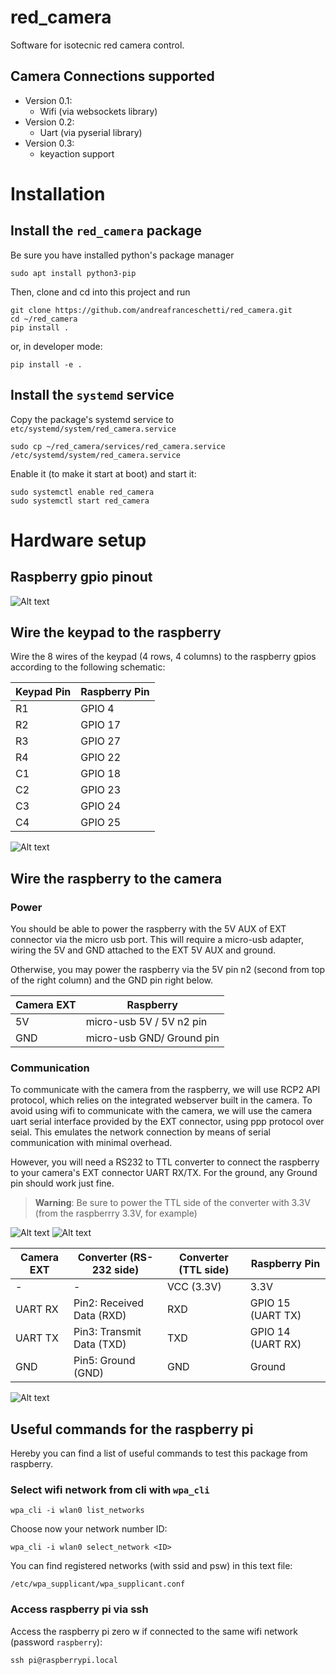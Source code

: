 # red_camera

Software for isotecnic red camera control.

## Camera Connections supported 

- Version 0.1:
    - Wifi (via websockets library)
- Version 0.2:
    - Uart (via pyserial library)
- Version 0.3:
    - keyaction support

# Installation 

## Install the `red_camera` package

Be sure you have installed python's package manager

```
sudo apt install python3-pip
```
Then, clone and cd into this project and run 

```
git clone https://github.com/andreafranceschetti/red_camera.git
cd ~/red_camera
pip install .
```
or, in developer mode:

```
pip install -e .
```


## Install the `systemd` service

Copy the package's systemd service to `etc/systemd/system/red_camera.service`
```
sudo cp ~/red_camera/services/red_camera.service /etc/systemd/system/red_camera.service
```

Enable it (to make it start at boot) and start it:

```
sudo systemctl enable red_camera
sudo systemctl start red_camera
```

# Hardware setup

## Raspberry gpio pinout

![Alt text](docs/R-Pi-Zero-Pinout.jpg "raspberry pinout")

## Wire the keypad to the raspberry

Wire the 8 wires of the keypad (4 rows, 4 columns) to the raspberry gpios according to the following schematic:

| Keypad Pin    | Raspberry Pin |
| -----------   | -----------   |
| R1            | GPIO 4        |
| R2            | GPIO 17       |
| R3            | GPIO 27       |
| R4            | GPIO 22       |
| C1            | GPIO 18       |
| C2            | GPIO 23       |
| C3            | GPIO 24       |
| C4            | GPIO 25       |

![Alt text](docs/keypads.jpg "keypad reference")


## Wire the raspberry to the camera

### Power
You should be able to power the raspberry with the 5V AUX of EXT connector via the micro usb port. 
This will require a micro-usb adapter, wiring the 5V and GND attached to the EXT 5V AUX and ground.

Otherwise, you may power the raspberry via the 5V pin n2 (second from top of the right column) and the GND pin right below.

| Camera EXT    | Raspberry            |
| -----------   | -----------               |
|5V             | micro-usb 5V / 5V n2 pin|
|GND            | micro-usb GND/ Ground pin |

### Communication

To communicate with the camera from the raspberry, we will use RCP2 API protocol, which relies on the integrated webserver built in the camera.
To avoid using wifi to communicate with the camera, we will use the camera uart serial interface provided by the EXT connector, using ppp protocol over seial. This emulates the network connection by means of serial communication with minimal overhead.

However, you will need a RS232 to TTL converter to connect the raspberry to your camera's EXT connector UART RX/TX. For the ground, any Ground pin should work just fine. 

> **Warning**: Be sure to power the TTL side of the converter with 3.3V (from the raspberrry 3.3V, for example)


![Alt text](docs/connector.jpg "rs232 connector")
![Alt text](docs/rs232-pinout.jpg "rs232 pinout")


| Camera EXT    | Converter (RS-232 side)   | Converter (TTL side) | Raspberry Pin           |
| -----------   | -----------               | -----------          |-----------              |
|-              | -                         | VCC (3.3V)           | 3.3V
| UART RX       | Pin2: Received Data (RXD) | RXD                  | GPIO 15 (UART TX)      |
| UART TX       | Pin3: Transmit Data (TXD) | TXD                  | GPIO 14 (UART RX)       |
| GND           | Pin5: Ground (GND)        | GND                  | Ground                 |


![Alt text](docs/ext.png "extension port red")


## Useful commands for the raspberry pi 

Hereby you can find a list of useful commands to test this package from raspberry.

### Select wifi network from cli with `wpa_cli`

```
wpa_cli -i wlan0 list_networks
```
Choose now your network number ID:

```
wpa_cli -i wlan0 select_network <ID>
```

You can find registered networks (with ssid and psw) in this text file:

```
/etc/wpa_supplicant/wpa_supplicant.conf
```

### Access raspberry pi via ssh

Access the raspberry pi zero w if connected to the same wifi network (password `raspberry`):
```
ssh pi@raspberrypi.local
```
